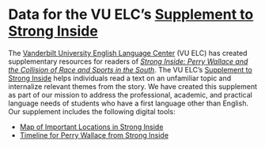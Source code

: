 # Data for the VU ELC’s [Supplement to Strong Inside]
The [Vanderbilt University English Language Center] (VU ELC) has created supplementary resources for readers of *[Strong Inside: Perry Wallace and the Collision of Race and Sports in the South]*. The VU ELC’s [Supplement to Strong Inside] helps individuals read a text on an unfamiliar topic and internalize relevant themes from the story. We have created this supplement as part of our mission to address the professional, academic, and practical language needs of students who have a first language other than English. Our supplement includes the following digital tools:
* [Map of Important Locations in Strong Inside]
* [Timeline for Perry Wallace from Strong Inside]

[Map of Important Locations in Strong Inside]: http://www.vanderbilt.edu/elc/resources/supplement-to-strong-inside/map-of-important-locations/
[Timeline for Perry Wallace from Strong Inside]: http://www.vanderbilt.edu/elc/resources/supplement-to-strong-inside/timeline-for-perry-wallace/

[Strong Inside: Perry Wallace and the Collision of Race and Sports in the South]: https://developer.oxforddictionaries.com/
[Supplement to Strong Inside]: http://www.vanderbilt.edu/elc/resources/supplement-to-strong-inside/
[Vanderbilt University English Language Center]: http://www.vanderbilt.edu/elc/